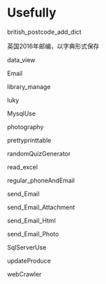 # Usefully

british_postcode_add_dict

英国2016年邮编，以字典形式保存

data_view

Email

library_manage

luky

MysqlUse

photography

prettyprinttable

randomQuizGenerator

read_excel

regular_phoneAndEmail

send_Email

send_Email_Attachment

send_Email_Html

send_Email_Photo

SqlServerUse

updateProduce

webCrawler